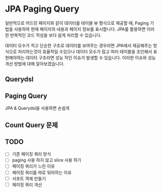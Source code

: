 #  JPA Paging Query

일반적으로 어드민 페이지와 같이 데이터를 테이블 뷰 형식으로 제공할 때, Paging 기법을 사용하여 현재 페이지의 내용과 페이지 정보를 표시합니다. JPA를 활용하면 이러한 반복적인 코드 작성을 보다 쉽게 처리할 수 있습니다. 

데이터 모수가 적고 단순한 구조로 데이터를 보여주는 경우라면 JPA에서 제공해주는 방식으로 처리하는것이 효율적일 수있으나 데이터 모수가 많고 여러 테이블을 조인해서 표현해야하는 데이터 구조라면 성능 적인 이슈가 발생할 수 있습니다. 이러한 이슈와 성능 개선 방법에 대해 알아보겠습니다.


## Querydsl  



## Paging Query

JPA & Querydsl을 사용하면 손쉽게 


## Count Query 문제


## TODO
* [ ] 기존 페이징 쿼리 방식
* [ ] paging 사용 하지 않고 slice 사용 하기
* [ ] 페이징 쿼리가 느린 이유
* [ ] 페이징 쿼리를 따로 둬야하는 이유
* [ ] 서포트 객체 만들기 
* [ ] 페이징 쿼리 개선 